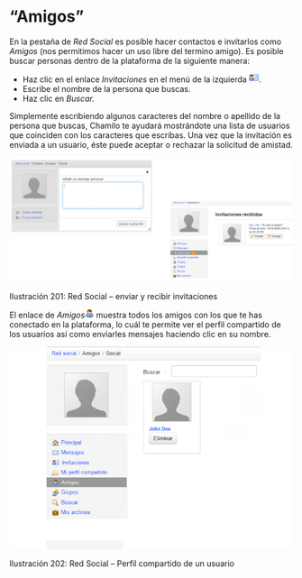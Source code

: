 # “Amigos”

En la pestaña de _Red Social_ es posible hacer contactos e invitarlos como _Amigos_ \(nos permitimos hacer un uso libre del termino amigo\). Es posible buscar personas dentro de la plataforma de la siguiente manera:

* Haz clic en el enlace _Invitaciones_ en el menú de la izquierda ![](../../.gitbook/assets/graficos76%20%286%29.png).
* Escribe el nombre de la persona que buscas.
* Haz clic en _Buscar._

Simplemente escribiendo algunos caracteres del nombre o apellido de la persona que buscas, Chamilo te ayudará mostrándote una lista de usuarios que coinciden con los caracteres que escribas. Una vez que la invitación es enviada a un usuario, éste puede aceptar o rechazar la solicitud de amistad.

![](../../.gitbook/assets/images258%20%284%29.png)

Ilustración 201: Red Social – enviar y recibir invitaciones

El enlace de _Amigos_![](../../.gitbook/assets/graficos77%20%287%29.png) muestra todos los amigos con los que te has conectado en la plataforma, lo cuál te permite ver el perfil compartido de los usuarios así como enviarles mensajes haciendo clic en su nombre.

![](../../.gitbook/assets/images259%20%284%29.png)

Ilustración 202: Red Social – Perfil compartido de un usuario

